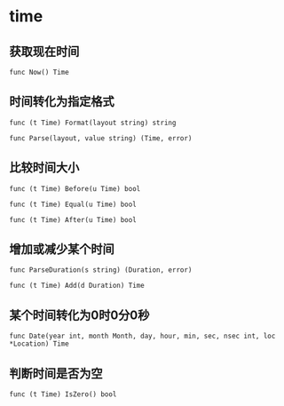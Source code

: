 # time

## 获取现在时间

```
func Now() Time 
```

## 时间转化为指定格式

```
func (t Time) Format(layout string) string
```

```
func Parse(layout, value string) (Time, error)
```

## 比较时间大小

```
func (t Time) Before(u Time) bool
```

```
func (t Time) Equal(u Time) bool
```

```
func (t Time) After(u Time) bool
```

## 增加或减少某个时间

```
func ParseDuration(s string) (Duration, error)
```

```
func (t Time) Add(d Duration) Time
```

## 某个时间转化为0时0分0秒

```
func Date(year int, month Month, day, hour, min, sec, nsec int, loc *Location) Time
```

## 判断时间是否为空
```
func (t Time) IsZero() bool 
```